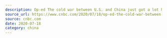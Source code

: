 ```yaml
---
description: Op-ed The cold war between U.S. and China just got a lot hotter
source_url: https://www.cnbc.com/2020/07/18/op-ed-the-cold-war-between-us-and-china-just-got-a-lot-hotter.html
source: cnbc.com
date: 2020-07-18
category: china
---
```

